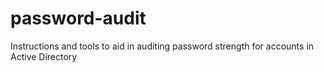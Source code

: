 # password-audit
Instructions and tools to aid in auditing password strength for accounts in Active Directory
